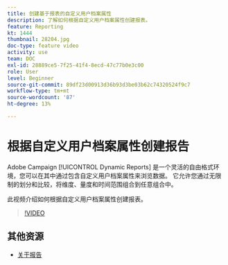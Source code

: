 ```yaml
---
title: 创建基于报表的自定义用户档案属性
description: 了解如何根据自定义用户档案属性创建报表。
feature: Reporting
kt: 1444
thumbnail: 28204.jpg
doc-type: feature video
activity: use
team: DOC
exl-id: 28889ce5-7f25-41f4-8ecd-47c77b0e3c00
role: User
level: Beginner
source-git-commit: 89df23d00913d36b93d3be03b62c74320524f9c7
workflow-type: tm+mt
source-wordcount: '87'
ht-degree: 13%

---
```


# 根据自定义用户档案属性创建报告

Adobe Campaign [!UICONTROL Dynamic Reports] 是一个灵活的自由格式环境，您可以在其中通过包含自定义用户档案属性来浏览数据。 它允许您通过无限制的划分和比较，将维度、量度和时间范围组合到任意组合中。

此视频介绍如何根据自定义用户档案属性创建报表。

>[!VIDEO](https://video.tv.adobe.com/v/28204?quality=12&learn=on)

## 其他资源

* [关于报告](https://experienceleague.adobe.com/docs/campaign-standard/using/reporting/about-reporting/about-dynamic-reports.html?lang=en)
